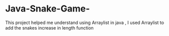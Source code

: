 # Java-Snake-Game-
This project helped me understand using Arraylist in java , I used Arraylist to add the snakes increase in length function
